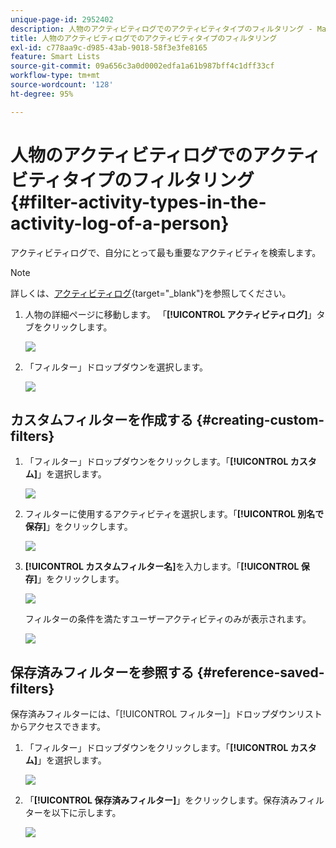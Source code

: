 ```yaml
---
unique-page-id: 2952402
description: 人物のアクティビティログでのアクティビティタイプのフィルタリング - Marketo ドキュメント - 製品ドキュメント
title: 人物のアクティビティログでのアクティビティタイプのフィルタリング
exl-id: c778aa9c-d985-43ab-9018-58f3e3fe8165
feature: Smart Lists
source-git-commit: 09a656c3a0d0002edfa1a61b987bff4c1dff33cf
workflow-type: tm+mt
source-wordcount: '128'
ht-degree: 95%

---
```


# 人物のアクティビティログでのアクティビティタイプのフィルタリング {#filter-activity-types-in-the-activity-log-of-a-person}

アクティビティログで、自分にとって最も重要なアクティビティを検索します。

>[!NOTE]
>
>詳しくは、[アクティビティログ](/help/marketo/product-docs/core-marketo-concepts/smart-lists-and-static-lists/managing-people-in-smart-lists/locate-the-activity-log-for-a-person.md){target="_blank"}を参照してください。

1. 人物の詳細ページに移動します。 「**[!UICONTROL アクティビティログ]**」タブをクリックします。

   ![](assets/one.png)

1. 「**&#x200B;**&#x200B;フィルター」ドロップダウンを選択します。

   ![](assets/two-3.png)

## カスタムフィルターを作成する {#creating-custom-filters}

1. 「**&#x200B;**&#x200B;フィルター」ドロップダウンをクリックします。「**[!UICONTROL カスタム]**」を選択します。

   ![](assets/three-3.png)

1. フィルターに使用するアクティビティを選択します。「**[!UICONTROL 別名で保存]**」をクリックします。

   ![](assets/image2015-4-27-22-3a55-3a43.png)

1. **[!UICONTROL カスタムフィルター名]**&#x200B;を入力します。「**[!UICONTROL 保存]**」をクリックします。

   ![](assets/five-1.png)

   フィルターの条件を満たすユーザーアクティビティのみが表示されます。

   ![](assets/six-1.png)

## 保存済みフィルターを参照する {#reference-saved-filters}

保存済みフィルターには、「[!UICONTROL フィルター]」ドロップダウンリストからアクセスできます。

1. 「**&#x200B;**&#x200B;フィルター」ドロップダウンをクリックします。「**[!UICONTROL カスタム]**」を選択します。

   ![](assets/seven-1.png)

1. 「**[!UICONTROL 保存済みフィルター]**」をクリックします。保存済みフィルターを以下に示します。

   ![](assets/eight.png)

